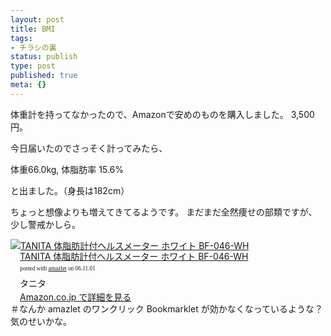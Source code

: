 ```yaml
---
layout: post
title: BMI
tags:
- チラシの裏
status: publish
type: post
published: true
meta: {}
---
```

体重計を持ってなかったので、Amazonで安めのものを購入しました。
3,500円。

今日届いたのでさっそく計ってみたら、

体重66.0kg, 体脂肪率 15.6%

と出ました。（身長は182cm）

ちょっと想像よりも増えてきてるようです。
まだまだ全然痩せの部類ですが、少し警戒かしら。
<div class="amazlet-box" style="margin-bottom:0px;"><div class="amazlet-image" style="float:left;"><a href="http://www.amazon.co.jp/exec/obidos/ASIN/B000BHLSNU/masawo-22/ref=nosim/" name="amazletlink" target="_blank"><img src="http://images-jp.amazon.com/images/P/B000BHLSNU.09.MZZZZZZZ.jpg" alt="TANITA 体脂肪計付ヘルスメーター ホワイト BF-046-WH" style="border: none;" /></a></div><div class="amazlet-info" style="float:left;margin-left:15px;line-height:120%"><div class="amazlet-name" style="margin-bottom:10px;line-height:120%"><a href="http://www.amazon.co.jp/exec/obidos/ASIN/B000BHLSNU/masawo-22/ref=nosim/" name="amazletlink" target="_blank">TANITA 体脂肪計付ヘルスメーター ホワイト BF-046-WH</a><div class="amazlet-powered-date" style="font-size:7pt;margin-top:5px;font-family:verdana;line-height:120%">posted with <a href="http://www.amazlet.com/browse/ASIN/B000BHLSNU/masawo-22" title="TANITA 体脂肪計付ヘルスメーター ホワイト BF-046-WH" target="_blank">amazlet</a> on 06.11.01</div></div><div class="amazlet-detail">タニタ <br /></div><div class="amazlet-link" style="margin-top: 5px"><a href="http://www.amazon.co.jp/exec/obidos/ASIN/B000BHLSNU/masawo-22/ref=nosim/" name="amazletlink" target="_blank">Amazon.co.jp で詳細を見る</a></div></div><div class="amazlet-footer" style="clear: left"></div></div>
＃なんか amazlet のワンクリック Bookmarklet が効かなくなっているような？気のせいかな。
